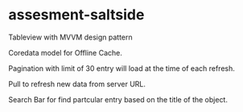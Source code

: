 # assesment-saltside

Tableview with MVVM design pattern

Coredata model for Offline Cache.

Pagination with limit of 30 entry will load at the time of each refresh.

Pull to refresh new data from server URL.

Search Bar for find partcular entry based on the title of the object.
